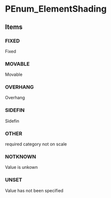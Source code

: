 # PEnum_ElementShading

## Items

### FIXED
Fixed

### MOVABLE
Movable

### OVERHANG
Overhang

### SIDEFIN
Sidefin

### OTHER
required category not on scale

### NOTKNOWN
Value is unkown

### UNSET
Value has not been specified
